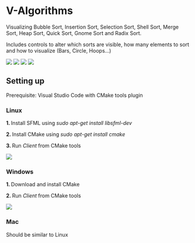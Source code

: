 # V-Algorithms
Visualizing Bubble Sort, Insertion Sort, Selection Sort, Shell Sort, Merge Sort, Heap Sort, Quick Sort, Gnome Sort and Radix Sort.

Includes controls to alter which sorts are visible, how many elements to sort and how to visualize (Bars, Circle, Hoops...)

<img src="https://github.com/viesa/V-Algorithms/blob/master/preview_1.png">
<img src="https://github.com/viesa/V-Algorithms/blob/master/preview_2.png">
<img src="https://github.com/viesa/V-Algorithms/blob/master/preview_3.png">
<img src="https://github.com/viesa/V-Algorithms/blob/master/preview_4.png">

## Setting up
Prerequisite: Visual Studio Code with CMake tools plugin

### Linux
<b> 1. </b> Install SFML using <i>sudo apt-get install libsfml-dev</i>

<b> 2. </b> Install CMake using <i>sudo apt-get install cmake</i>

<b> 3. </b> Run <i>Client</i> from CMake tools

<img src="https://github.com/viesa/V-Algorithms/blob/master/startCMakeProject.png">

### Windows
<b> 1. </b> Download and install CMake

<b> 2. </b> Run <i>Client</i> from CMake tools

<img src="https://github.com/viesa/V-Algorithms/blob/master/startCMakeProject.png">

### Mac
Should be similar to Linux

